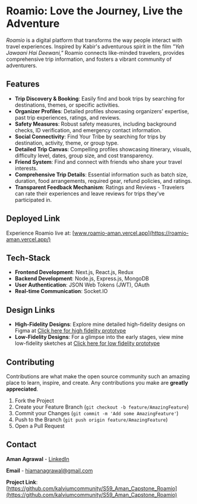 # Roamio: Love the Journey, Live the Adventure

*Roamio* is a digital platform that transforms the way people interact with travel experiences. Inspired by Kabir's adventurous spirit in the film *"Yeh Jawaani Hai Deewani,"* Roamio connects like-minded travelers, provides comprehensive trip information, and fosters a vibrant community of adventurers.

## Features

- **Trip Discovery & Booking**: Easily find and book trips by searching for destinations, themes, or specific activities.
- **Organizer Profiles**: Detailed profiles showcasing organizers' expertise, past trip experiences, ratings, and reviews.
- **Safety Measures**: Robust safety measures, including background checks, ID verification, and emergency contact information.
- **Social Connectivity**: Find Your Tribe by searching for trips by destination, activity, theme, or group type.
- **Detailed Trip Canvas**: Compelling profiles showcasing itinerary, visuals, difficulty level, dates, group size, and cost transparency.
- **Friend System**: Find and connect with friends who share your travel interests.
- **Comprehensive Trip Details**: Essential information such as batch size, duration, food arrangements, required gear, refund policies, and ratings.
- **Transparent Feedback Mechanism**: Ratings and Reviews - Travelers can rate their experiences and leave reviews for trips they've participated in.

## Deployed Link

Experience Roamio live at: [www.roamio-aman.vercel.app](https://roamio-aman.vercel.app/)


## Tech-Stack

- **Frontend Development**: Next.js, React.js, Redux
- **Backend Development**: Node.js, Express.js, MongoDB
- **User Authentication**: JSON Web Tokens (JWT), OAuth
- **Real-time Communication**: Socket.IO


## Design Links

- **High-Fidelity Designs**: Explore mine detailed high-fidelity designs on Figma at [Click here for high fidelity prototype](https://www.figma.com/proto/rT2Z9dFz1kDV3DX4RQdUyn/Roamio-(High-fidelity)----Capstone-Project-%231?node-id=2056-40&starting-point-node-id=16%3A21&mode=design&t=7CywtjSfMxGJ0wqn-1)
- **Low-Fidelity Designs**: For a glimpse into the early stages, view mine low-fidelity sketches at [Click here for low fidelity prototype](https://www.figma.com/proto/XuMpknz58z7KGyyv8b12sG/Roamio-(Low-fidelity)----Capstone-Project-%231?node-id=86-7016&mode=design&t=KWE1FJnlFQUNyLaM-1)

## Contributing

Contributions are what make the open source community such an amazing place to learn, inspire, and create. Any contributions you make are **greatly appreciated**.

1. Fork the Project
2. Create your Feature Branch (`git checkout -b feature/AmazingFeature`)
3. Commit your Changes (`git commit -m 'Add some AmazingFeature'`)
4. Push to the Branch (`git push origin feature/AmazingFeature`)
5. Open a Pull Request


## Contact

**Aman Agrawal** - [LinkedIn](https://www.linkedin.com/in/hiamanagrawal/) 

**Email** - [hiamanagrawal@gmail.com](mailto:hiamanagrawal@gmail.com)

**Project Link**: [https://github.com/kalviumcommunity/S59_Aman_Capstone_Roamio](https://github.com/kalviumcommunity/S59_Aman_Capstone_Roamio)